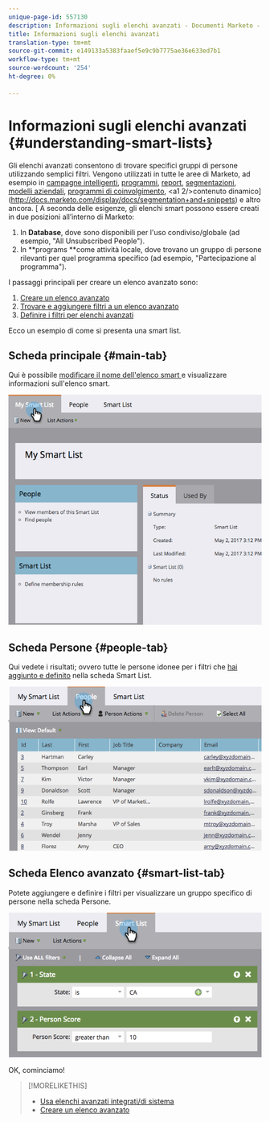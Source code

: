 ```yaml
---
unique-page-id: 557130
description: Informazioni sugli elenchi avanzati - Documenti Marketo - Documentazione prodotto
title: Informazioni sugli elenchi avanzati
translation-type: tm+mt
source-git-commit: e149133a5383faaef5e9c9b7775ae36e633ed7b1
workflow-type: tm+mt
source-wordcount: '254'
ht-degree: 0%

---
```



# Informazioni sugli elenchi avanzati {#understanding-smart-lists}

Gli elenchi avanzati consentono di trovare specifici gruppi di persone utilizzando semplici filtri. Vengono utilizzati in tutte le aree di Marketo, ad esempio in [campagne intelligenti](http://docs.marketo.com/display/docs/smart+campaigns), [programmi](http://docs.marketo.com/display/docs/programs), [report](http://docs.marketo.com/display/docs/basic+reporting), [segmentazioni](http://docs.marketo.com/display/docs/segmentation+and+snippets), [modelli aziendali](http://docs.marketo.com/display/docs/revenue+cycle+models), [programmi di coinvolgimento](http://docs.marketo.com/display/docs/drip+nurturing), &lt;a1 2/>contenuto dinamico](http://docs.marketo.com/display/docs/segmentation+and+snippets) e altro ancora. [ A seconda delle esigenze, gli elenchi smart possono essere creati in due posizioni all’interno di Marketo:

1. In **Database**, dove sono disponibili per l&#39;uso condiviso/globale (ad esempio, &quot;All Unsubscribed People&quot;).
1. In **programs **come attività locale, dove trovano un gruppo di persone rilevanti per quel programma specifico (ad esempio, &quot;Partecipazione al programma&quot;).

I passaggi principali per creare un elenco avanzato sono:

1. [Creare un elenco avanzato](creating-a-smart-list/create-a-smart-list.md)
1. [Trovare e aggiungere filtri a un elenco avanzato](creating-a-smart-list/find-and-add-filters-to-a-smart-list.md)
1. [Definire i filtri per elenchi avanzati](creating-a-smart-list/define-smart-list-filters.md)

Ecco un esempio di come si presenta una smart list.

## Scheda principale {#main-tab}

Qui è possibile [modificare il nome dell&#39;elenco smart ](../../../product-docs/core-marketo-concepts/miscellaneous/rename-a-marketo-asset.md) e visualizzare informazioni sull&#39;elenco smart.

![](assets/smartlist.png)

## Scheda Persone {#people-tab}

Qui vedete i risultati; ovvero tutte le persone idonee per i filtri che [hai aggiunto e definito](creating-a-smart-list/find-and-add-filters-to-a-smart-list.md) nella scheda Smart List.

![](assets/smartlist-people.png)

## Scheda Elenco avanzato {#smart-list-tab}

Potete aggiungere e definire i filtri per visualizzare un gruppo specifico di persone nella scheda Persone.

![](assets/smartlist-filters.png)

OK, cominciamo!

>[!MORELIKETHIS]
>
>* [Usa elenchi avanzati integrati/di sistema](using-smart-lists/use-built-in-system-smart-lists.md)
>* [Creare un elenco avanzato](creating-a-smart-list/create-a-smart-list.md)

>



